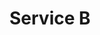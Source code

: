 # Service B

<swagger-ui src= "https://raw.githubusercontent.com/geksogen/Learn_GIT/master/service_b_swager/service_b_api.yml" />